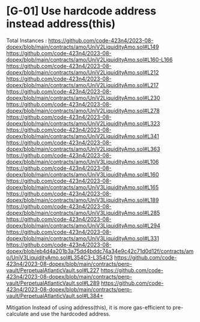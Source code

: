 # [G-01] Use hardcode address instead address(this)

Total Instances : 
https://github.com/code-423n4/2023-08-dopex/blob/main/contracts/amo/UniV2LiquidityAmo.sol#L149
https://github.com/code-423n4/2023-08-dopex/blob/main/contracts/amo/UniV2LiquidityAmo.sol#L160-L166
https://github.com/code-423n4/2023-08-dopex/blob/main/contracts/amo/UniV2LiquidityAmo.sol#L212
https://github.com/code-423n4/2023-08-dopex/blob/main/contracts/amo/UniV2LiquidityAmo.sol#L217
https://github.com/code-423n4/2023-08-dopex/blob/main/contracts/amo/UniV2LiquidityAmo.sol#L230
https://github.com/code-423n4/2023-08-dopex/blob/main/contracts/amo/UniV2LiquidityAmo.sol#L278
https://github.com/code-423n4/2023-08-dopex/blob/main/contracts/amo/UniV2LiquidityAmo.sol#L323
https://github.com/code-423n4/2023-08-dopex/blob/main/contracts/amo/UniV2LiquidityAmo.sol#L341
https://github.com/code-423n4/2023-08-dopex/blob/main/contracts/amo/UniV2LiquidityAmo.sol#L363
https://github.com/code-423n4/2023-08-dopex/blob/main/contracts/amo/UniV3LiquidityAmo.sol#L106
https://github.com/code-423n4/2023-08-dopex/blob/main/contracts/amo/UniV3LiquidityAmo.sol#L160
https://github.com/code-423n4/2023-08-dopex/blob/main/contracts/amo/UniV3LiquidityAmo.sol#L165
https://github.com/code-423n4/2023-08-dopex/blob/main/contracts/amo/UniV3LiquidityAmo.sol#L189
https://github.com/code-423n4/2023-08-dopex/blob/main/contracts/amo/UniV3LiquidityAmo.sol#L285
https://github.com/code-423n4/2023-08-dopex/blob/main/contracts/amo/UniV3LiquidityAmo.sol#L294
https://github.com/code-423n4/2023-08-dopex/blob/main/contracts/amo/UniV3LiquidityAmo.sol#L331
https://github.com/code-423n4/2023-08-dopex/blob/eb4d4a201b3a75dd4bddc74a34e9c42c71d0d12f/contracts/amo/UniV3LiquidityAmo.sol#L354C3-L354C3
https://github.com/code-423n4/2023-08-dopex/blob/main/contracts/perp-vault/PerpetualAtlanticVault.sol#L227
https://github.com/code-423n4/2023-08-dopex/blob/main/contracts/perp-vault/PerpetualAtlanticVault.sol#L289
https://github.com/code-423n4/2023-08-dopex/blob/main/contracts/perp-vault/PerpetualAtlanticVault.sol#L384+

Mitigation
Instead of using address(this), it is more gas-efficient to pre-calculate and use the hardcoded address. 